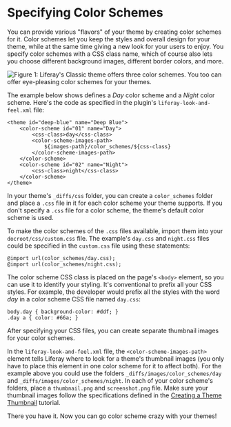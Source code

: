 # Specifying Color Schemes [](id=specifying-color-schemes)

You can provide various "flavors" of your theme by creating color schemes for
it. Color schemes let you keep the styles and overall design for your theme,
while at the same time giving a new look for your users to enjoy. You specify
color schemes with a CSS class name, which of course also lets you choose
different background images, different border colors, and more.
 
![Figure 1: Liferay's Classic theme offers three color schemes. You too can offer eye-pleasing color schemes for your themes.](../../images/classic-theme-color-schemes.png)

The example below shows defines a *Day* color scheme and a *Night* color scheme.
Here's the code as specified in the plugin's `liferay-look-and-feel.xml` file:

    <theme id="deep-blue" name="Deep Blue">
        <color-scheme id="01" name="Day">
            <css-class>day</css-class>
            <color-scheme-images-path>
                ${images-path}/color_schemes/${css-class}
            </color-scheme-images-path>
        </color-scheme>
        <color-scheme id="02" name="Night">
            <css-class>night</css-class>
        </color-scheme>
    </theme>

In your theme's `_diffs/css` folder, you can create a `color_schemes` folder and
place a `.css` file in it for each color scheme your theme supports. If you
don't specify a `.css` file for a color scheme, the theme's default color scheme
is used. 

To make the color schemes of the `.css` files available, import them into your
`docroot/css/custom.css` file. The example's `day.css` and `night.css` files
could be specified in the `custom.css` file using these statements:

    @import url(color_schemes/day.css);
    @import url(color_schemes/night.css);

The color scheme CSS class is placed on the page's `<body>` element, so you can
use it to identify your styling. It's conventional to prefix all your CSS
styles. For example, the developer would prefix all the styles with the word
*day* in a color scheme CSS file named `day.css`: 

    body.day { background-color: #ddf; }
    .day a { color: #66a; }

After specifying your CSS files, you can create separate thumbnail images for
your color schemes. 

In the `liferay-look-and-feel.xml` file, the `<color-scheme-images-path>`
element tells Liferay where to look for a theme's thumbnail images (you only
have to place this element in one color scheme for it to affect both). For the
example above you could use the folders `_diffs/images/color_schemes/day` and
`_diffs/images/color_schemes/night`. In each of your color scheme's folders,
place a `thumbnail.png` and `screenshot.png` file. Make sure your thumbnail
images follow the specifications defined in the
[Creating a Theme Thumbnail](/develop/tutorials/-/knowledge_base/6-2/creating-a-theme-thumbnail)
tutorial. 

There you have it. Now you can go color scheme crazy with your themes!

